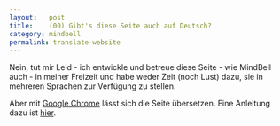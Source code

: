 ```yaml
---
layout:   post
title:    (00) Gibt's diese Seite auch auf Deutsch?
category: mindbell
permalink: translate-website
---
```


Nein, tut mir Leid - ich entwickle und betreue diese Seite - wie MindBell auch - in meiner Freizeit und habe weder Zeit (noch Lust) dazu, sie in mehreren Sprachen zur Verfügung zu stellen.

Aber mit <a href="https://support.google.com/chrome/answer/95346" target="_blank">Google Chrome</a> lässt sich die Seite übersetzen. Eine Anleitung dazu ist <a href="https://support.google.com/chrome/answer/173424" target="_bank">hier</a>.
